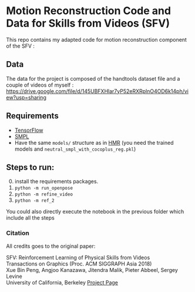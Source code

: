 # Motion Reconstruction Code and Data for Skills from Videos (SFV)

This repo contains my adapted code for motion reconstruction component of the SFV :

## Data

The data for the project is composed of the handtools dataset file and a couple of videos of myself :
https://drive.google.com/file/d/145UBFXHlar7yP52eRXRplnO4OD6k14ph/view?usp=sharing

## Requirements
- [TensorFlow](https://www.tensorflow.org/) 
- [SMPL](http://smpl.is.tue.mpg.de/)
- Have the same `models/` structure as in [HMR](https://github.com/akanazawa/hmr/) (you need the trained models and `neutral_smpl_with_cocoplus_reg.pkl`)

## Steps to run:
0. install the requirements packages.
1. `python -m run_openpose`
2. `python -m refine_video`
3. `python -m ref_2`

You could also directly execute the notebook in the previous folder which include all the steps





### Citation
All credits goes to the original paper:

SFV: Reinforcement Learning of Physical Skills from Videos  
Transactions on Graphics (Proc. ACM SIGGRAPH Asia 2018)  
Xue Bin Peng, Angjoo Kanazawa, Jitendra Malik, Pieter Abbeel, Sergey Levine  
University of California, Berkeley
[Project Page](https://xbpeng.github.io/projects/SFV/index.html)
